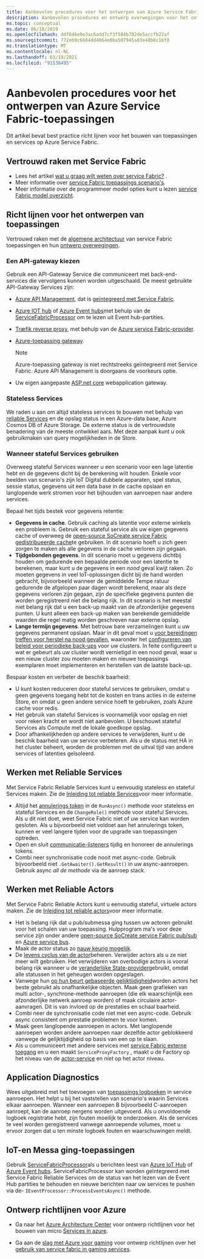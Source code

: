 ```yaml
---
title: Aanbevolen procedures voor het ontwerpen van Azure Service Fabric-toepassingen
description: Aanbevolen procedures en ontwerp overwegingen voor het ontwikkelen van toepassingen en services met behulp van Azure Service Fabric.
ms.topic: conceptual
ms.date: 06/18/2019
ms.openlocfilehash: ddf846e9e3ac6add7cf3f584b702de5accfb22af
ms.sourcegitcommit: 772eb9c6684dd4864e0ba507945a83e48b8c16f0
ms.translationtype: MT
ms.contentlocale: nl-NL
ms.lasthandoff: 03/19/2021
ms.locfileid: "91538495"
---
```

# <a name="azure-service-fabric-application-design-best-practices"></a>Aanbevolen procedures voor het ontwerpen van Azure Service Fabric-toepassingen

Dit artikel bevat best practice richt lijnen voor het bouwen van toepassingen en services op Azure Service Fabric.
 
## <a name="get-familiar-with-service-fabric"></a>Vertrouwd raken met Service Fabric
* Lees het artikel [wat u graag wilt weten over service Fabric?](service-fabric-content-roadmap.md) .
* Meer informatie over [service Fabric toepassings scenario's](service-fabric-application-scenarios.md).
* Meer informatie over de programmeer model opties kunt u lezen [service Fabric model overzicht](service-fabric-choose-framework.md).



## <a name="application-design-guidance"></a>Richt lijnen voor het ontwerpen van toepassingen
Vertrouwd raken met de [algemene architectuur](/azure/architecture/reference-architectures/microservices/service-fabric) van service Fabric toepassingen en hun [ontwerp overwegingen](/azure/architecture/reference-architectures/microservices/service-fabric#design-considerations).

### <a name="choose-an-api-gateway"></a>Een API-gateway kiezen
Gebruik een API-Gateway Service die communiceert met back-end-services die vervolgens kunnen worden uitgeschaald. De meest gebruikte API-Gateway Services zijn:

- [Azure API Management](./service-fabric-api-management-overview.md), dat is [geïntegreerd met Service Fabric](./service-fabric-tutorial-deploy-api-management.md).
- [Azure IOT hub](../iot-hub/index.yml) of [Azure Event hubs](../event-hubs/index.yml)met behulp van de [ServiceFabricProcessor](https://github.com/Azure/azure-sdk-for-net/tree/master/sdk/eventhub/Microsoft.Azure.EventHubs.ServiceFabricProcessor) om te lezen uit Event hub-partities.
- [Træfik reverse proxy](https://techcommunity.microsoft.com/t5/azure-service-fabric/bg-p/Service-Fabric), met behulp van de [Azure service Fabric-provider](https://docs.traefik.io/v1.6/configuration/backends/servicefabric/).
- [Azure-toepassing gateway](../application-gateway/index.yml).

   > [!NOTE] 
   > Azure-toepassing gateway is niet rechtstreeks geïntegreerd met Service Fabric. Azure API Management is doorgaans de voorkeurs optie.
- Uw eigen aangepaste [ASP.net core](./service-fabric-reliable-services-communication-aspnetcore.md) webapplication gateway.

### <a name="stateless-services"></a>Stateless Services
We raden u aan om altijd stateless services te bouwen met behulp van [reliable Services](./service-fabric-reliable-services-introduction.md) en de opslag status in een Azure-data base, Azure Cosmos DB of Azure Storage. De externe status is de vertrouwdste benadering van de meeste ontwikkel aars. Met deze aanpak kunt u ook gebruikmaken van query mogelijkheden in de Store.  

### <a name="when-to-use-stateful-services"></a>Wanneer stateful Services gebruiken
Overweeg stateful Services wanneer u een scenario voor een lage latentie hebt en de gegevens dicht bij de berekening wilt houden. Enkele voor beelden van scenario's zijn IoT Digital dubbele apparaten, spel status, sessie status, gegevens uit een data base in de cache opslaan en langlopende werk stromen voor het bijhouden van aanroepen naar andere services.

Bepaal het tijds bestek voor gegevens retentie:

- **Gegevens in cache**. Gebruik caching als latentie voor externe winkels een probleem is. Gebruik een stateful service als uw eigen gegevens cache of overweeg de [open-source SoCreate service Fabric gedistribueerde cache](https://github.com/SoCreate/service-fabric-distributed-cache)te gebruiken. In dit scenario hoeft u zich geen zorgen te maken als alle gegevens in de cache verloren zijn gegaan.
- **Tijdgebonden gegevens**. In dit scenario moet u gegevens dichtbij houden om gedurende een bepaalde periode voor een latentie te berekenen, maar kunt u de gegevens in een *nood* geval kwijt raken. Zo moeten gegevens in veel IoT-oplossingen dicht bij de hand worden gebracht, bijvoorbeeld wanneer de gemiddelde Tempe ratuur gedurende de afgelopen paar dagen wordt berekend, maar als deze gegevens verloren zijn gegaan, zijn de specifieke gegevens punten die worden geregistreerd niet die belang rijk. In dit scenario is het meestal niet belang rijk dat u een back-up maakt van de afzonderlijke gegevens punten. U kunt alleen een back-up maken van berekende gemiddelde waarden die regel matig worden geschreven naar externe opslag.  
- **Lange termijn gegevens**. Met betrouw bare verzamelingen kunt u uw gegevens permanent opslaan. Maar in dit geval moet u [voor bereidingen treffen voor herstel na nood gevallen](./service-fabric-disaster-recovery.md), waaronder het [configureren van beleid voor periodieke back-ups](./service-fabric-backuprestoreservice-configure-periodic-backup.md) voor uw clusters. In feite configureert u wat er gebeurt als uw cluster wordt vernietigd in een nood geval, waar u een nieuw cluster zou moeten maken en nieuwe toepassings exemplaren moet implementeren en herstellen van de laatste back-up.

Bespaar kosten en verbeter de beschik baarheid:
- U kunt kosten reduceren door stateful services te gebruiken, omdat u geen gegevens toegang hebt tot de kosten en trans acties in de externe Store, en omdat u geen andere service hoeft te gebruiken, zoals Azure cache voor redis.
- Het gebruik van stateful Services is voornamelijk voor opslag en niet voor reken kracht en wordt niet aanbevolen. U beschouwt stateful Services als Compute met de lokale goedkope opslag.
- Door afhankelijkheden op andere services te verwijderen, kunt u de beschik baarheid van uw service verbeteren. Als u de status met HA in het cluster beheert, worden de problemen met de uitval tijd van andere services of latenties geïsoleerd.

## <a name="how-to-work-with-reliable-services"></a>Werken met Reliable Services
Met Service Fabric Reliable Services kunt u eenvoudig stateless en stateful Services maken. Zie de [Inleiding tot reliable Services](./service-fabric-reliable-services-introduction.md)voor meer informatie.
- Altijd het [annulerings token](./service-fabric-reliable-services-lifecycle.md#stateful-service-primary-swaps) in de `RunAsync()` methode voor stateless en stateful Services en de `ChangeRole()` methode voor stateful Services. Als u dit niet doet, weet Service Fabric niet of uw service kan worden gesloten. Als u bijvoorbeeld niet voldoet aan het annulerings token, kunnen er veel langere tijden voor de upgrade van toepassingen optreden.
-    Open en sluit [communicatie-listeners](./service-fabric-reliable-services-communication.md) tijdig en honoreer de annulerings tokens.
-    Combi neer synchronisatie code nooit met async-code. Gebruik bijvoorbeeld niet `.GetAwaiter().GetResult()` in uw async-aanroepen. Gebruik async *all de methode* via de aanroep stack.

## <a name="how-to-work-with-reliable-actors"></a>Werken met Reliable Actors
Met Service Fabric Reliable Actors kunt u eenvoudig stateful, virtuele actors maken. Zie de [Inleiding tot reliable actors](./service-fabric-reliable-actors-introduction.md)voor meer informatie.

- Het is belang rijk dat u pub/submessa ging tussen uw actoren gebruikt voor het schalen van uw toepassing. Hulpprogram ma's voor deze service zijn onder andere [open-source SoCreate service Fabric pub/sub](https://service-fabric-pub-sub.socreate.it/) en [Azure service bus](/azure/service-bus/).
- Maak de actor status zo [nauw keurig mogelijk](./service-fabric-reliable-actors-state-management.md#best-practices).
- De [levens cyclus van de actor](./service-fabric-reliable-actors-state-management.md#best-practices)beheren. Verwijder actors als u ze niet meer wilt gebruiken. Het verwijderen van overbodige actors is vooral belang rijk wanneer u de [veranderlijke State-provider](./service-fabric-reliable-actors-state-management.md#state-persistence-and-replication)gebruikt, omdat alle statussen in het geheugen worden opgeslagen.
- Vanwege hun [op hun beurt gebaseerde gelijktijdigheid](./service-fabric-reliable-actors-introduction.md#concurrency)worden actors het beste gebruikt als onafhankelijke objecten. Maak geen grafieken van multi actor-, synchrone-methode aanroepen (die elk waarschijnlijk een afzonderlijke netwerk aanroep worden) of maak circulaire actor-aanvragen. Dit is van invloed op de prestaties en schaal baarheid.
- Combi neer de synchronisatie code niet met een async-code. Gebruik async consistent om prestatie problemen te voor komen.
- Maak geen langlopende aanroepen in actors. Met langlopende aanroepen worden andere aanroepen naar dezelfde actor geblokkeerd vanwege de gelijktijdigheid op basis van een op te slaan.
- Als u communiceert met andere services met [service Fabric externe toegang](./service-fabric-reliable-services-communication-remoting.md) en u een maakt `ServiceProxyFactory` , maakt u de Factory op het niveau van de [actor-service](./service-fabric-reliable-actors-using.md) en *niet* op het actor niveau.


## <a name="application-diagnostics"></a>Application Diagnostics
Wees uitgebreid met het toevoegen van [toepassings logboeken](./service-fabric-diagnostics-event-generation-app.md) in service aanroepen. Het helpt u bij het vaststellen van scenario's waarin Services elkaar aanroepen. Wanneer een aanroepen B bijvoorbeeld C-aanroepen aanroept, kan de aanroep nergens worden uitgevoerd. Als u onvoldoende logboek registratie hebt, zijn fouten moeilijk te onderzoeken. Als de services te veel worden geregistreerd vanwege aanroepende volumes, moet u ervoor zorgen dat u ten minste logboek fouten en waarschuwingen meldt.

## <a name="iot-and-messaging-applications"></a>IoT-en Messa ging-toepassingen
Gebruik [ServiceFabricProcessor](https://github.com/Azure/azure-event-hubs/tree/master/samples/DotNet/Microsoft.Azure.EventHubs/ServiceFabricProcessor)als u berichten leest van [Azure IoT Hub](../iot-hub/index.yml) of [Azure Event hubs](../event-hubs/index.yml). ServiceFabricProcessor kan worden geïntegreerd met Service Fabric Reliable Services om de status van het lezen van de Event Hub partities te behouden en nieuwe berichten naar uw services te pushen via de- `IEventProcessor::ProcessEventsAsync()` methode.


## <a name="design-guidance-on-azure"></a>Ontwerp richtlijnen voor Azure
* Ga naar het [Azure Architecture Center](/azure/architecture/microservices/) voor ontwerp richtlijnen voor het bouwen van micro [Services in azure](/azure/architecture/microservices/).

* Ga aan de [slag met Azure voor gaming](/gaming/azure/) voor ontwerp richtlijnen over het [gebruik van service fabric in gaming services](/gaming/azure/reference-architectures/multiplayer-synchronous-sf).
